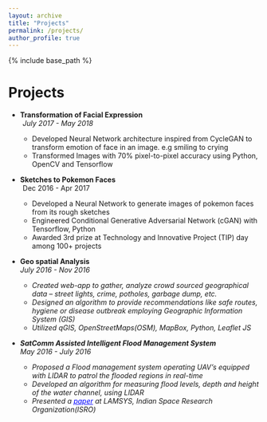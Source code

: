```yaml
---
layout: archive
title: "Projects"
permalink: /projects/
author_profile: true
---
```


{% include base_path %}

Projects
=====

* **Transformation of Facial Expression**<br>
  <i class="fa fa-clock-o" aria-hidden="true" style="margin-right: 5px;"></i> _July 2017 - May 2018_
    * Developed Neural Network architecture inspired from CycleGAN to transform emotion of face in an image. e.g smiling to crying
    * Transformed Images with 70% pixel-to-pixel accuracy using Python, OpenCV and Tensorflow

* **Sketches to Pokemon Faces**<br>
  <i class="fa fa-clock-o" aria-hidden="true" style="margin-right: 5px;"></i>Dec 2016 - Apr 2017
    * Developed a Neural Network to generate images of pokemon faces from its rough sketches
    * Engineered Conditional Generative Adversarial Network (cGAN) with Tensorflow, Python
    * Awarded 3rd prize at Technology and Innovative Project (TIP) day among 100+ projects

* **Geo spatial Analysis**<br>
<i class="fa fa-clock-o" aria-hidden="true" style="margin-right: 5px;">July 2016 - Nov 2016
  * Created web-app to gather, analyze crowd sourced geographical data – street lights, crime, potholes, garbage dump, etc.
  * Designed an algorithm to provide recommendations like safe routes, hygiene or disease outbreak employing Geographic Information System (GIS)
  * Utilized qGIS, OpenStreetMaps(OSM), MapBox, Python, Leaflet JS

* **SatComm Assisted Intelligent Flood Management System**<br>
<i class="fa fa-clock-o" aria-hidden="true" style="margin-right: 5px;">May 2016 - July 2016
  * Proposed a Flood management system operating UAV’s equipped with LIDAR to patrol the flooded regions in real-time
  * Developed an algorithm for measuring flood levels, depth and height of the water channel, using LIDAR
  * Presented a <a href="goo.gl/DyqCZq" style="color:blue" target="_blank">paper</a> at LAMSYS, Indian Space Research Organization(ISRO)
